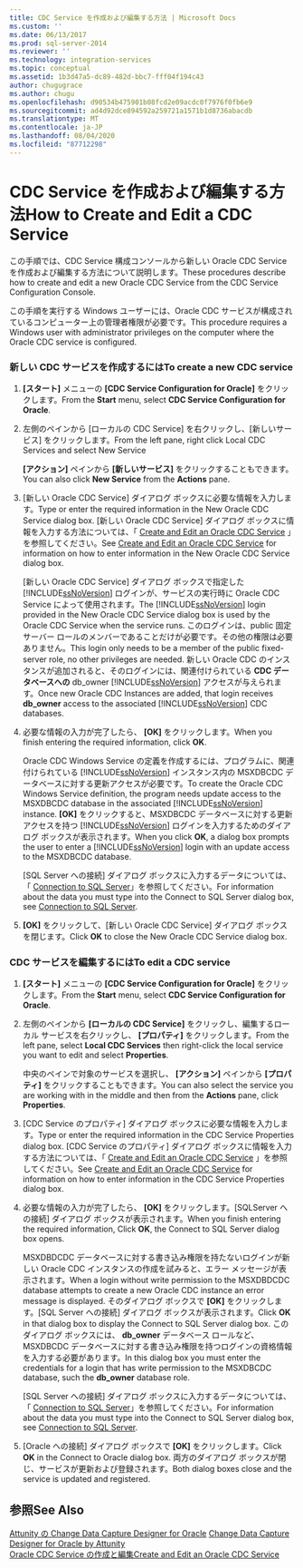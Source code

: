 ```yaml
---
title: CDC Service を作成および編集する方法 | Microsoft Docs
ms.custom: ''
ms.date: 06/13/2017
ms.prod: sql-server-2014
ms.reviewer: ''
ms.technology: integration-services
ms.topic: conceptual
ms.assetid: 1b3d47a5-dc89-482d-bbc7-fff04f194c43
author: chugugrace
ms.author: chugu
ms.openlocfilehash: d90534b475901b08fcd2e09acdc0f7976f0fb6e9
ms.sourcegitcommit: ad4d92dce894592a259721a1571b1d8736abacdb
ms.translationtype: MT
ms.contentlocale: ja-JP
ms.lasthandoff: 08/04/2020
ms.locfileid: "87712298"
---
```

# <a name="how-to-create-and-edit-a-cdc-service"></a><span data-ttu-id="663a2-102">CDC Service を作成および編集する方法</span><span class="sxs-lookup"><span data-stu-id="663a2-102">How to Create and Edit a CDC Service</span></span>
  <span data-ttu-id="663a2-103">この手順では、CDC Service 構成コンソールから新しい Oracle CDC Service を作成および編集する方法について説明します。</span><span class="sxs-lookup"><span data-stu-id="663a2-103">These procedures describe how to create and edit a new Oracle CDC Service from the CDC Service Configuration Console.</span></span>  
  
 <span data-ttu-id="663a2-104">この手順を実行する Windows ユーザーには、Oracle CDC サービスが構成されているコンピューター上の管理者権限が必要です。</span><span class="sxs-lookup"><span data-stu-id="663a2-104">This procedure requires a Windows user with administrator privileges on the computer where the Oracle CDC service is configured.</span></span>  
  
### <a name="to-create-a-new-cdc-service"></a><span data-ttu-id="663a2-105">新しい CDC サービスを作成するには</span><span class="sxs-lookup"><span data-stu-id="663a2-105">To create a new CDC service</span></span>  
  
1.  <span data-ttu-id="663a2-106">**[スタート]** メニューの **[CDC Service Configuration for Oracle]** をクリックします。</span><span class="sxs-lookup"><span data-stu-id="663a2-106">From the **Start** menu, select **CDC Service Configuration for Oracle**.</span></span>  
  
2.  <span data-ttu-id="663a2-107">左側のペインから [ローカルの CDC Service] を右クリックし、[新しいサービス] をクリックします。</span><span class="sxs-lookup"><span data-stu-id="663a2-107">From the left pane, right click Local CDC Services and select New Service</span></span>  
  
     <span data-ttu-id="663a2-108">**[アクション]** ペインから **[新しいサービス]** をクリックすることもできます。</span><span class="sxs-lookup"><span data-stu-id="663a2-108">You can also click **New Service** from the **Actions** pane.</span></span>  
  
3.  <span data-ttu-id="663a2-109">[新しい Oracle CDC Service] ダイアログ ボックスに必要な情報を入力します。</span><span class="sxs-lookup"><span data-stu-id="663a2-109">Type or enter the required information in the New Oracle CDC Service dialog box.</span></span> <span data-ttu-id="663a2-110">[新しい Oracle CDC Service] ダイアログ ボックスに情報を入力する方法については、「 [Create and Edit an Oracle CDC Service](create-and-edit-an-oracle-cdc-service.md) 」を参照してください。</span><span class="sxs-lookup"><span data-stu-id="663a2-110">See [Create and Edit an Oracle CDC Service](create-and-edit-an-oracle-cdc-service.md) for information on how to enter information in the New Oracle CDC Service dialog box.</span></span>  
  
     <span data-ttu-id="663a2-111">[新しい Oracle CDC Service] ダイアログ ボックスで指定した [!INCLUDE[ssNoVersion](../../includes/ssnoversion-md.md)] ログインが、サービスの実行時に Oracle CDC Service によって使用されます。</span><span class="sxs-lookup"><span data-stu-id="663a2-111">The [!INCLUDE[ssNoVersion](../../includes/ssnoversion-md.md)] login provided in the New Oracle CDC Service dialog box is used by the Oracle CDC Service when the service runs.</span></span> <span data-ttu-id="663a2-112">このログインは、public 固定サーバー ロールのメンバーであることだけが必要です。その他の権限は必要ありません。</span><span class="sxs-lookup"><span data-stu-id="663a2-112">This login only needs to be a member of the public fixed-server role, no other privileges are needed.</span></span> <span data-ttu-id="663a2-113">新しい Oracle CDC のインスタンスが追加されると、そのログインには、関連付けられている **CDC データベースへの** db_owner [!INCLUDE[ssNoVersion](../../includes/ssnoversion-md.md)] アクセスが与えられます。</span><span class="sxs-lookup"><span data-stu-id="663a2-113">Once new Oracle CDC Instances are added, that login receives **db_owner** access to the associated [!INCLUDE[ssNoVersion](../../includes/ssnoversion-md.md)] CDC databases.</span></span>  
  
4.  <span data-ttu-id="663a2-114">必要な情報の入力が完了したら、 **[OK]** をクリックします。</span><span class="sxs-lookup"><span data-stu-id="663a2-114">When you finish entering the required information, click **OK**.</span></span>  
  
     <span data-ttu-id="663a2-115">Oracle CDC Windows Service の定義を作成するには、プログラムに、関連付けられている [!INCLUDE[ssNoVersion](../../includes/ssnoversion-md.md)] インスタンス内の MSXDBCDC データベースに対する更新アクセスが必要です。</span><span class="sxs-lookup"><span data-stu-id="663a2-115">To create the Oracle CDC Windows Service definition, the program needs update access to the MSXDBCDC database in the associated [!INCLUDE[ssNoVersion](../../includes/ssnoversion-md.md)] instance.</span></span> <span data-ttu-id="663a2-116">**[OK]** をクリックすると、MSXDBCDC データベースに対する更新アクセスを持つ [!INCLUDE[ssNoVersion](../../includes/ssnoversion-md.md)] ログインを入力するためのダイアログ ボックスが表示されます。</span><span class="sxs-lookup"><span data-stu-id="663a2-116">When you click **OK**, a dialog box prompts the user to enter a [!INCLUDE[ssNoVersion](../../includes/ssnoversion-md.md)] login with an update access to the MSXDBCDC database.</span></span>  
  
     <span data-ttu-id="663a2-117">[SQL Server への接続] ダイアログ ボックスに入力するデータについては、「 [Connection to SQL Server](connection-to-sql-server.md)」を参照してください。</span><span class="sxs-lookup"><span data-stu-id="663a2-117">For information about the data you must type into the Connect to SQL Server dialog box, see [Connection to SQL Server](connection-to-sql-server.md).</span></span>  
  
5.  <span data-ttu-id="663a2-118">**[OK]** をクリックして、[新しい Oracle CDC Service] ダイアログ ボックスを閉じます。</span><span class="sxs-lookup"><span data-stu-id="663a2-118">Click **OK** to close the New Oracle CDC Service dialog box.</span></span>  
  
### <a name="to-edit-a-cdc-service"></a><span data-ttu-id="663a2-119">CDC サービスを編集するには</span><span class="sxs-lookup"><span data-stu-id="663a2-119">To edit a CDC service</span></span>  
  
1.  <span data-ttu-id="663a2-120">**[スタート]** メニューの **[CDC Service Configuration for Oracle]** をクリックします。</span><span class="sxs-lookup"><span data-stu-id="663a2-120">From the **Start** menu, select **CDC Service Configuration for Oracle**.</span></span>  
  
2.  <span data-ttu-id="663a2-121">左側のペインから **[ローカルの CDC Service]** をクリックし、編集するローカル サービスを右クリックし、 **[プロパティ]** をクリックします。</span><span class="sxs-lookup"><span data-stu-id="663a2-121">From the left pane, select **Local CDC Services** then right-click the local service you want to edit and select **Properties**.</span></span>  
  
     <span data-ttu-id="663a2-122">中央のペインで対象のサービスを選択し、 **[アクション]** ペインから **[プロパティ]** をクリックすることもできます。</span><span class="sxs-lookup"><span data-stu-id="663a2-122">You can also select the service you are working with in the middle and then from the **Actions** pane, click **Properties**.</span></span>  
  
3.  <span data-ttu-id="663a2-123">[CDC Service のプロパティ] ダイアログ ボックスに必要な情報を入力します。</span><span class="sxs-lookup"><span data-stu-id="663a2-123">Type or enter the required information in the CDC Service Properties dialog box.</span></span> <span data-ttu-id="663a2-124">[CDC Service のプロパティ] ダイアログ ボックスに情報を入力する方法については、「 [Create and Edit an Oracle CDC Service](create-and-edit-an-oracle-cdc-service.md) 」を参照してください。</span><span class="sxs-lookup"><span data-stu-id="663a2-124">See [Create and Edit an Oracle CDC Service](create-and-edit-an-oracle-cdc-service.md) for information on how to enter information in the CDC Service Properties dialog box.</span></span>  
  
4.  <span data-ttu-id="663a2-125">必要な情報の入力が完了したら、 **[OK]** をクリックします。[SQLServer への接続] ダイアログ ボックスが表示されます。</span><span class="sxs-lookup"><span data-stu-id="663a2-125">When you finish entering the required information, Click **OK**, the Connect to SQL Server dialog box opens.</span></span>  
  
     <span data-ttu-id="663a2-126">MSXDBDCDC データベースに対する書き込み権限を持たないログインが新しい Oracle CDC インスタンスの作成を試みると、エラー メッセージが表示されます。</span><span class="sxs-lookup"><span data-stu-id="663a2-126">When a login without write permission to the MSXDBDCDC database attempts to create a new Oracle CDC instance an error message is displayed.</span></span> <span data-ttu-id="663a2-127">そのダイアログ ボックスで **[OK]** をクリックします。[SQL Server への接続] ダイアログ ボックスが表示されます。</span><span class="sxs-lookup"><span data-stu-id="663a2-127">Click **OK** in that dialog box to display the Connect to SQL Server dialog box.</span></span> <span data-ttu-id="663a2-128">このダイアログ ボックスには、 **db_owner** データベース ロールなど、MSXDBCDC データベースに対する書き込み権限を持つログインの資格情報を入力する必要があります。</span><span class="sxs-lookup"><span data-stu-id="663a2-128">In this dialog box you must enter the credentials for a login that has write permission to the MSXDBCDC database, such the **db_owner** database role.</span></span>  
  
     <span data-ttu-id="663a2-129">[SQL Server への接続] ダイアログ ボックスに入力するデータについては、「 [Connection to SQL Server](connection-to-sql-server.md)」を参照してください。</span><span class="sxs-lookup"><span data-stu-id="663a2-129">For information about the data you must type into the Connect to SQL Server dialog box, see [Connection to SQL Server](connection-to-sql-server.md).</span></span>  
  
5.  <span data-ttu-id="663a2-130">[Oracle への接続] ダイアログ ボックスで **[OK]** をクリックします。</span><span class="sxs-lookup"><span data-stu-id="663a2-130">Click **OK** in the Connect to Oracle dialog box.</span></span> <span data-ttu-id="663a2-131">両方のダイアログ ボックスが閉じ、サービスが更新および登録されます。</span><span class="sxs-lookup"><span data-stu-id="663a2-131">Both dialog boxes close and the service is updated and registered.</span></span>  
  
## <a name="see-also"></a><span data-ttu-id="663a2-132">参照</span><span class="sxs-lookup"><span data-stu-id="663a2-132">See Also</span></span>  
 <span data-ttu-id="663a2-133">[Attunity の Change Data Capture Designer for Oracle](change-data-capture-designer-for-oracle-by-attunity.md) </span><span class="sxs-lookup"><span data-stu-id="663a2-133">[Change Data Capture Designer for Oracle by Attunity](change-data-capture-designer-for-oracle-by-attunity.md) </span></span>  
 [<span data-ttu-id="663a2-134">Oracle CDC Service の作成と編集</span><span class="sxs-lookup"><span data-stu-id="663a2-134">Create and Edit an Oracle CDC Service</span></span>](create-and-edit-an-oracle-cdc-service.md)  
  
  

